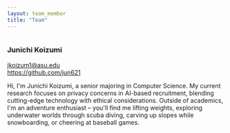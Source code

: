 ```yaml
---
layout: team_member
title: "Team"
---
```


<!-- Put your own picture in the appropriate directory and change the src below -->
<img src="/assets/img/members/graduate/your_name.jpeg" alt="" class="team-individual-img" />

<!-- Write your name in the following line -->
### Junichi Koizumi 

<!-- For the social container, change the href of the links and the text to show for link. If you don't want to share all the links below, you can remove them. Same if you want to add new -->
<div class="team-social-container">
  <i class="fa fa-envelope"></i>
  <a href="mailto:jkoizum1@asu.edu" target="_blank" class="team-social-container-link">jkoizum1@asu.edu</a>
</div>

<div class="team-social-container">
  <i class="fa fa-github"></i>
  <a href="https://github.com/jun621" target="_blank" class="team-social-container-link">https://github.com/jun621</a>
</div>
<div class="hline mt-10"></div>

<!-- write your bio here, like you write in md files -->
Hi, I'm Junichi Koizumi, a senior majoring in Computer Science. My current research focuses on privacy concerns in AI-based recruitment, blending cutting-edge technology with ethical considerations. Outside of academics, I'm an adventure enthusiast – you'll find me lifting weights, exploring underwater worlds through scuba diving, carving up slopes while snowboarding, or cheering at baseball games. 
